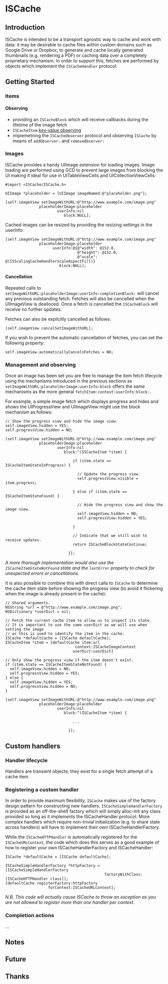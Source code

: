 ISCache
=======

Introduction
------------

ISCache is intended to be a transport agnostic way to cache and work with data: it may be desirable to cache files within custom domains such as Google Drive or Dropbox, to generate and cache locally generated thumbnails (e.g. rendering a PDF) or caching data over a completely proprietary mechanism. In order to support this, fetches are performed by objects which implement the `ISCacheHandler` protocol.

Getting Started
---------------

### Items

#### Observing

* providing an `ISCacheBlock` which will receive callbacks during the lifetime of the image fetch
* `ISCacheItem` [key-value observing](https://developer.apple.com/library/mac/documentation/cocoa/conceptual/KeyValueObserving/KeyValueObserving.html)
* implemetning the `ISCacheObserver` protocol and observing `ISCache` by means of `addObserver:` and `removeObserver:`


### Images

ISCache provides a handy UIImage extension for loading images. Image loading are performed using GCD to prevent large images from blocking the UI making it ideal for use in UITableViewCells and UICollectionViewCells:

    #import <ISCache/ISCache.h>

    UIImage *placeholder = [UIImage imageNamed:@"placeholder.png"];

    [self.imageView setImageWithURL:@"http://www.example.com/image.png"
                   placeholderImage:placeholder
                           userInfo:nil
                              block:NULL];

Cached images can be resized by providing the resizing settings in the userInfo:

    [self.imageView setImageWithURL:@"http://www.example.com/image.png"
                   placeholderImage:placeholder
                         userInfo:@{@"width": @152.0,
                                    @"height": @152.0,
                                    @"scale": @(ISScalingCacheHandlerScaleAspectFill)}
                            block:NULL];

#### Cancellation

Repeated calls to `setImageWithURL:placeholderImage:userInfo:completionBlock:` will cancel any previous outstanding fetch. Fetches will also be cancelled when the UIImageView is dealloced. Once a fetch is cancelled the `ISCacheBlock` will receive no further updates.

Fetches can also be explicitly cancelled as follows:

    [self.imageView cancelSetImageWithURL];

If you wish to prevent the automatic cancellation of fetches, you can set the following property:

    self.imageView.automaticallyCancelsFetches = NO;

### Management and observing

Once an image has been set you are free to manage the item fetch lifecycle using the mechanisms introduced in the previous sections as `setImageWithURL:placeholderImage:userInfo:block` offers the same mechanisms as the more general `fetchItem:context:userInfo:block:`.

For example, a simple image fetch which displays progress and hides and shows the UIProgressView and UIImageView might use the block mechanism as follows:

    // Show the progress view and hide the image view.
    self.imageView.hidden = YES;
    self.progressView.hidden = NO;

    [self.imageView setImageWithURL:@"http://www.example.com/image.png"
                   placeholderImage:placeholder
                           userInfo:nil
                              block:^(ISCacheItem *item) {

                                  if (item.state == ISCacheItemStateInProgress) {

                                    // Update the progress view.
                                    self.progressView.visible = item.progress;

                                  } else if (item.state == ISCacheItemStateFound) {

                                    // Hide the progress view and show the image view.
                                    self.imageView.hidden = NO;
                                    self.progressView.hidden = YES;

                                  }

                                  // Indicate that we still wish to receive updates.
                                  return ISCacheBlockStateContinue;

                                }];

*A more thorough implementation would also use the `ISCacheItemStateNotFound` state and the `lastError` property to check for unexpected errors or cancellations.*

It is also possible to combine this with direct calls to `ISCache` to determine the cache item state before showing the progress view (to avoid it flickering when the image is already present in the cache):

    // Shared arguments.
    NSString *url = @"http://www.example.com/image.png";
    NSDictionary *userDict = nil;

    // Fetch the current cache item to allow us to inspect its state.
    // It is important to use the same userDict as we will use when setting the image
    // as this is used to identify the item in the cache.
    ISCache *defaultCache = [ISCache defaultCache];
    ISCacheItem *item = [defaultCache item:url
                                   context:ISCacheImageContext
                                  userDict:userDict]

    // Only show the progress view if the item doesn't exist.
    if (item.state == ISCacheItemStateNotFound) {
      self.imageView.hidden = NO;
      self.progressView.hidden = YES;
    } else {
      self.imageView.hidden = YES;
      self.progressView.hidden = NO;
    }

    [self.imageView setImageWithURL:@"http://www.example.com/image.png"
                   placeholderImage:placeholder
                           userInfo:nil
                              block:^(ISCacheItem *item) {

                                  ...

                                }];


Custom handlers
---------------

### Handler lifecycle

Handlers are transient objects; they exist for a single fetch attempt of a cache item.

### Registering a custom handler

In order to provide maximum flexibility, `ISCache` makes use of the factory design pattern for constructing new handlers. `ISCacheSimpleHandlerFactory` is provided as an off-the-shelf factory which will simply alloc-init any class provided so long as it implements the ISCacheHandler protocol. More complex handlers which require non-trivial initialization (e.g. to share state across handlers) will have to implement their own ISCacheHandlerFactory.

While the `ISCacheHTTPHandler` is automatically registered for the `ISCacheURLContext`, the code which does this serves as a good example of how to register your own ISCacheHandlerFactory and ISCacheHandler:

    ISCache *defaultCache = [ISCache defaultCache];

    ISCacheSimpleHandlerFactory *httpFactory = [ISCacheSimpleHandlerFactory
                                                factoryWithClass:[ISCacheHTTPHandler class]];
    [defaultCache registerFactory:httpFactory
                       forContext:ISCacheURLContext];


*N.B. This code will actually cause ISCache to throw an exception as you are not allowed to register more than one handler per context.*

### Completion actions

...

Notes
-----

Future
------

Thanks
------


